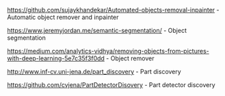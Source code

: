 https://github.com/sujaykhandekar/Automated-objects-removal-inpainter - Automatic object remover and inpainter

https://www.jeremyjordan.me/semantic-segmentation/ - Object segmentation

https://medium.com/analytics-vidhya/removing-objects-from-pictures-with-deep-learning-5e7c35f3f0dd - Object remover

http://www.inf-cv.uni-jena.de/part_discovery - Part discovery

https://github.com/cvjena/PartDetectorDisovery - Part detector discovery
